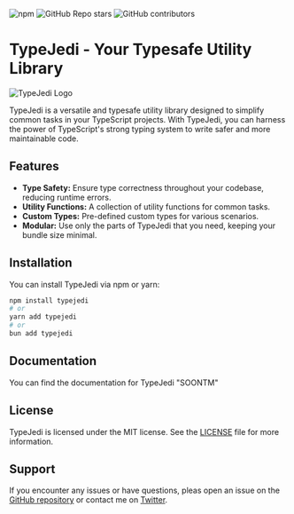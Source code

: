 ![npm](https://img.shields.io/npm/dm/typejedi)
![GitHub Repo stars](https://img.shields.io/github/stars/0pilatos0/TypeJedi)
![GitHub contributors](https://img.shields.io/github/contributors/0pilatos0/TypeJedi)

# TypeJedi - Your Typesafe Utility Library

![TypeJedi Logo](https://paulvanderlei.com/_next/image?url=%2Ftypejedi.png&w=3840&q=75)

TypeJedi is a versatile and typesafe utility library designed to simplify common tasks in your TypeScript projects. With TypeJedi, you can harness the power of TypeScript's strong typing system to write safer and more maintainable code.

## Features

- **Type Safety:** Ensure type correctness throughout your codebase, reducing runtime errors.
- **Utility Functions:** A collection of utility functions for common tasks.
- **Custom Types:** Pre-defined custom types for various scenarios.
- **Modular:** Use only the parts of TypeJedi that you need, keeping your bundle size minimal.

## Installation

You can install TypeJedi via npm or yarn:

```bash
npm install typejedi
# or
yarn add typejedi
# or
bun add typejedi
```

## Documentation

You can find the documentation for TypeJedi "SOONTM"

## License

TypeJedi is licensed under the MIT license. See the [LICENSE](LICENSE) file for more information.

## Support

If you encounter any issues or have questions, pleas open an issue on the [GitHub repository](https://github.com/0pilatos0/TypeJedi/issues) or contact me on [Twitter](https://twitter.com/pilatobyte).
